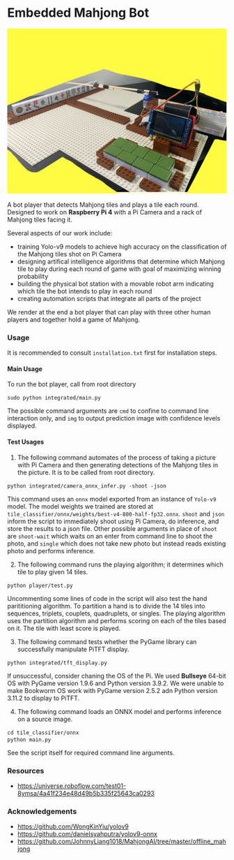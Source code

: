 # Embedded Mahjong Bot
![Station](website/images/station.jpg)

A bot player that detects Mahjong tiles and plays a tile each round. Designed to work on **Raspberry Pi 4** with a Pi Camera and a rack of Mahjong tiles facing it.

Several aspects of our work include:
* training Yolo-v9 models to achieve high accuracy on the classification of the Mahjong tiles shot on Pi Camera
* designing artifical intelligence algorithms that determine which Mahjong tile to play during each round of game with goal of maximizing winning probability
* building the physical bot station with a movable robot arm indicating which tile the bot intends to play in each round
* creating automation scripts that integrate all parts of the project 

We render at the end a bot player that can play with three other human players and together hold a game of Mahjong.

### Usage
It is recommended to consult `installation.txt` first for installation steps.

#### Main Usage
To run the bot player, call from root directory
```
sudo python integrated/main.py 
```
The possible command arguments are `cmd` to confine to command line interaction only, and `img` to output prediction image with confidence levels displayed.

#### Test Usages
1. The following command automates of the process of taking a picture with Pi Camera and then generating detections of the Mahjong tiles in the picture. It is to be called from root directory.
```
python integrated/camera_onnx_infer.py -shoot -json
```
This command uses an `onnx` model exported from an instance of `Yolo-v9` model. The model weights we trained are stored at `tile_classifier/onnx/weights/best-v4-800-half-fp32.onnx`.
`shoot` and `json` inform the script to immediately shoot using Pi Camera, do inference, and store the results to a json file. 
Other possible arguments in place of `shoot ` are `shoot-wait` which waits on an enter from command line to shoot the photo, and `single` which does not take new photo but instead reads existing photo and performs inference.

2. The following command runs the playing algorithm; it determines which tile to play given 14 tiles.
```
python player/test.py
```
Uncommenting some lines of code in the script will also test the hand parititioning algorithm. To partition a hand is to divide the 14 tiles into sequences, triplets, couplets, quadruplets, or singles. The playing algorithm uses the partition algorithm and performs scoring on each of the tiles based on it. The tile with least score is played.

3. The following command tests whether the PyGame library can successfully manipulate PiTFT display.
```
python integrated/tft_display.py
```
If unsuccessful, consider chaning the OS of the Pi. We used **Bullseye** 64-bit OS with PyGame version 1.9.6 and Python version 3.9.2. We were unable to make Bookworm OS work with PyGame version 2.5.2 adn Python version 3.11.2 to display to PiTFT.

4. The following command loads an ONNX model and performs inference on a source image.
```
cd tile_classifier/onnx
python main.py
```
See the script itself for required command line arguments.

### Resources
* https://universe.roboflow.com/test01-8ymsa/4a41f234e48d49b5b335f25643ca0293

### Acknowledgements
* https://github.com/WongKinYiu/yolov9
* https://github.com/danielsyahputra/yolov9-onnx
* https://github.com/JohnnyLiang1018/MahjongAI/tree/master/offline_mahjong
